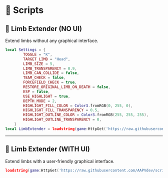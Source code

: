 # 📜 Scripts  

## 🔹 Limb Extender (NO UI)  
Extend limbs without any graphical interface.  
```lua
local Settings = {
		TOGGLE = "K",
		TARGET_LIMB = "Head",
		LIMB_SIZE = 5,
		LIMB_TRANSPARENCY = 0.9,
		LIMB_CAN_COLLIDE = false,
		TEAM_CHECK = false,
		FORCEFIELD_CHECK = true,
		RESTORE_ORIGINAL_LIMB_ON_DEATH = false,
		ESP = false,
		USE_HIGHLIGHT = true,
		DEPTH_MODE = 2,
		HIGHLIGHT_FILL_COLOR = Color3.fromRGB(0, 255, 0),
		HIGHLIGHT_FILL_TRANSPARENCY = 0.5,
		HIGHLIGHT_OUTLINE_COLOR = Color3.fromRGB(255, 255, 255),
		HIGHLIGHT_OUTLINE_TRANSPARENCY = 0,
	}
local LimbExtender = loadstring(game:HttpGet('https://raw.githubusercontent.com/AAPVdev/scripts/refs/heads/main/LimbExtender.lua'))()
```

---

## 🔹 Limb Extender (WITH UI)  
Extend limbs with a user-friendly graphical interface.  
```lua
loadstring(game:HttpGet('https://raw.githubusercontent.com/AAPVdev/scripts/refs/heads/main/UI_LimbExtender.lua'))()
```
